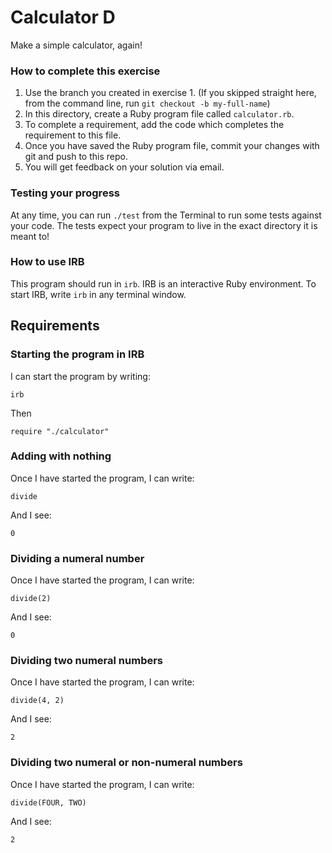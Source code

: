 # Calculator D

Make a simple calculator, again!

### How to complete this exercise

1. Use the branch you created in exercise 1. (If you skipped straight here, from the command line, run `git checkout -b my-full-name`)
2. In this directory, create a Ruby program file called `calculator.rb`.
3. To complete a requirement, add the code which completes the requirement to this file.
3. Once you have saved the Ruby program file, commit your changes with git and push to this repo.
4. You will get feedback on your solution via email.

### Testing your progress

At any time, you can run `./test` from the Terminal to run some tests against your code. The tests expect your program to live in the exact directory it is meant to!

### How to use IRB

This program should run in `irb`. IRB is an interactive Ruby environment. To start IRB, write `irb` in any terminal window.

## Requirements

### Starting the program in IRB

I can start the program by writing:

`irb`

Then 

`require "./calculator"`

### Adding with nothing

Once I have started the program, I can write:

```
divide
```

And I see:

```
0
```

### Dividing a numeral number

Once I have started the program, I can write:

```
divide(2)
```

And I see:

```
0
```

### Dividing two numeral numbers

Once I have started the program, I can write:

```
divide(4, 2)
```

And I see:

```
2
```

### Dividing two numeral or non-numeral numbers

Once I have started the program, I can write:

```
divide(FOUR, TWO)
```

And I see: 

```
2
```
